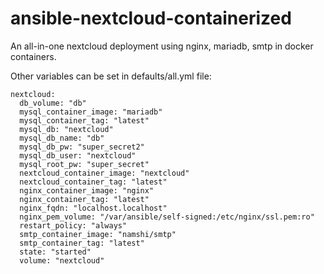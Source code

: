 # ansible-nextcloud-containerized

An all-in-one nextcloud deployment using nginx, mariadb, smtp in docker containers.

Other variables can be set in defaults/all.yml file:

```
nextcloud:
  db_volume: "db"
  mysql_container_image: "mariadb"
  mysql_container_tag: "latest"
  mysql_db: "nextcloud"
  mysql_db_name: "db"
  mysql_db_pw: "super_secret2"
  mysql_db_user: "nextcloud"
  mysql_root_pw: "super_secret"
  nextcloud_container_image: "nextcloud"
  nextcloud_container_tag: "latest"
  nginx_container_image: "nginx"
  nginx_container_tag: "latest"
  nginx_fqdn: "localhost.localhost"
  nginx_pem_volume: "/var/ansible/self-signed:/etc/nginx/ssl.pem:ro"
  restart_policy: "always"
  smtp_container_image: "namshi/smtp"
  smtp_container_tag: "latest"
  state: "started"
  volume: "nextcloud"
```
